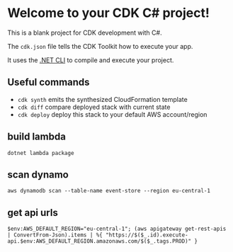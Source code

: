 # Welcome to your CDK C# project!

This is a blank project for CDK development with C#.

The `cdk.json` file tells the CDK Toolkit how to execute your app.

It uses the [.NET CLI](https://docs.microsoft.com/dotnet/articles/core/) to compile and execute your project.

## Useful commands

* `cdk synth`        emits the synthesized CloudFormation template
* `cdk diff`         compare deployed stack with current state
* `cdk deploy`       deploy this stack to your default AWS account/region



## build lambda

`dotnet lambda package`


## scan dynamo

`aws dynamodb scan --table-name event-store --region eu-central-1`

## get api urls
`$env:AWS_DEFAULT_REGION="eu-central-1"; (aws apigateway get-rest-apis | ConvertFrom-Json).items | %{ "https://$($_.id).execute-api.$env:AWS_DEFAULT_REGION.amazonaws.com/$($_.tags.PROD)" }`